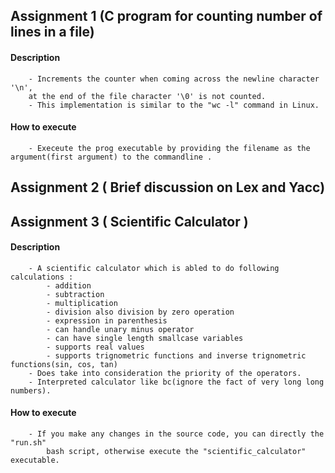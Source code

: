 ## Assignment 1 (C program for counting number of lines in a file)

#### Description 
		- Increments the counter when coming across the newline character '\n', 
		at the end of the file character '\0' is not counted.
		- This implementation is similar to the "wc -l" command in Linux.

#### How to execute
		- Execeute the prog executable by providing the filename as the argument(first argument) to the commandline .

## Assignment 2 ( Brief discussion on Lex and Yacc)

## Assignment 3 ( Scientific Calculator )

#### Description
		- A scientific calculator which is abled to do following calculations :
			- addition
			- subtraction
			- multiplication
			- division also division by zero operation
			- expression in parenthesis
			- can handle unary minus operator
			- can have single length smallcase variables	
			- supports real values
			- supports trignometric functions and inverse trignometric functions(sin, cos, tan)
		- Does take into consideration the priority of the operators.
		- Interpreted calculator like bc(ignore the fact of very long long numbers).

#### How to execute
		- If you make any changes in the source code, you can directly the "run.sh" 
			bash script, otherwise execute the "scientific_calculator" executable.
		
